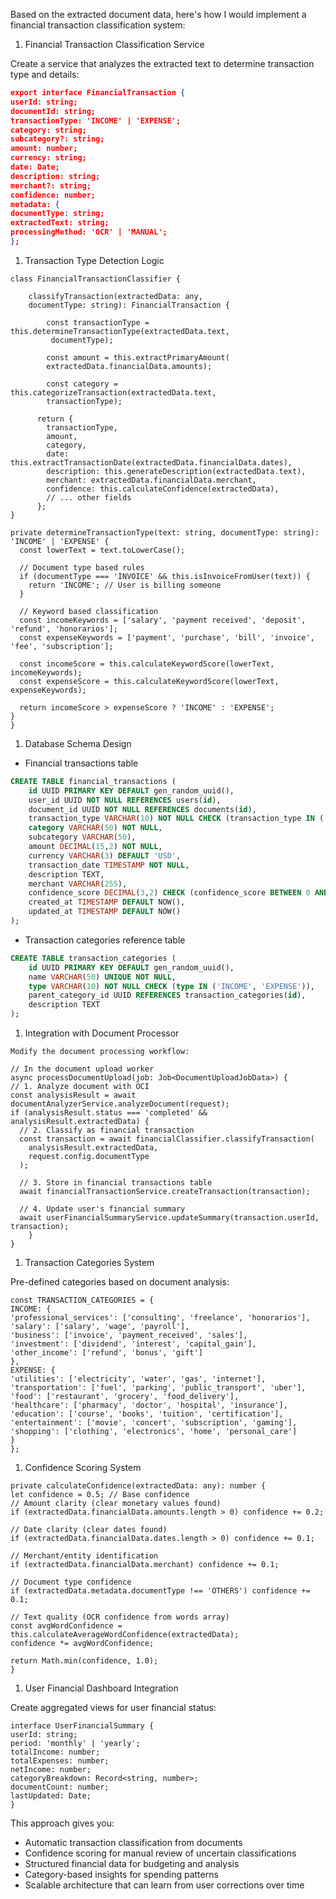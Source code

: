Based on the extracted document data, here's how I would implement a financial transaction
classification system:

1. Financial Transaction Classification Service

Create a service that analyzes the extracted text to determine transaction type and details:

```json
export interface FinancialTransaction {
userId: string;
documentId: string;
transactionType: 'INCOME' | 'EXPENSE';
category: string;
subcategory?: string;
amount: number;
currency: string;
date: Date;
description: string;
merchant?: string;
confidence: number;
metadata: {
documentType: string;
extractedText: string;
processingMethod: 'OCR' | 'MANUAL';
};
```

1. Transaction Type Detection Logic

```tsx
class FinancialTransactionClassifier {
  
	classifyTransaction(extractedData: any,
	documentType: string): FinancialTransaction {
		
		const transactionType = this.determineTransactionType(extractedData.text,
		 documentType);
		
		const amount = this.extractPrimaryAmount(
		extractedData.financialData.amounts);
		
		const category = this.categorizeTransaction(extractedData.text, 
		transactionType);

	  return {
	    transactionType,
	    amount,
	    category,
	    date: this.extractTransactionDate(extractedData.financialData.dates),
	    description: this.generateDescription(extractedData.text),
	    merchant: extractedData.financialData.merchant,
	    confidence: this.calculateConfidence(extractedData),
	    // ... other fields
	  };
}

private determineTransactionType(text: string, documentType: string): 'INCOME' | 'EXPENSE' {
  const lowerText = text.toLowerCase();

  // Document type based rules
  if (documentType === 'INVOICE' && this.isInvoiceFromUser(text)) {
    return 'INCOME'; // User is billing someone
  }

  // Keyword based classification
  const incomeKeywords = ['salary', 'payment received', 'deposit', 'refund', 'honorarios'];
  const expenseKeywords = ['payment', 'purchase', 'bill', 'invoice', 'fee', 'subscription'];

  const incomeScore = this.calculateKeywordScore(lowerText, incomeKeywords);
  const expenseScore = this.calculateKeywordScore(lowerText, expenseKeywords);

  return incomeScore > expenseScore ? 'INCOME' : 'EXPENSE';
}
}
```

1. Database Schema Design

- Financial transactions table

```sql
CREATE TABLE financial_transactions (
	id UUID PRIMARY KEY DEFAULT gen_random_uuid(),
	user_id UUID NOT NULL REFERENCES users(id),
	document_id UUID NOT NULL REFERENCES documents(id),
	transaction_type VARCHAR(10) NOT NULL CHECK (transaction_type IN ('INCOME', 'EXPENSE')),
	category VARCHAR(50) NOT NULL,
	subcategory VARCHAR(50),
	amount DECIMAL(15,2) NOT NULL,
	currency VARCHAR(3) DEFAULT 'USD',
	transaction_date TIMESTAMP NOT NULL,
	description TEXT,
	merchant VARCHAR(255),
	confidence_score DECIMAL(3,2) CHECK (confidence_score BETWEEN 0 AND 1),
	created_at TIMESTAMP DEFAULT NOW(),
	updated_at TIMESTAMP DEFAULT NOW()
);
```

- Transaction categories reference table

```sql
CREATE TABLE transaction_categories (
	id UUID PRIMARY KEY DEFAULT gen_random_uuid(),
	name VARCHAR(50) UNIQUE NOT NULL,
	type VARCHAR(10) NOT NULL CHECK (type IN ('INCOME', 'EXPENSE')),
	parent_category_id UUID REFERENCES transaction_categories(id),
	description TEXT
);
```

1. Integration with Document Processor

```tsx
Modify the document processing workflow:

// In the document upload worker
async processDocumentUpload(job: Job<DocumentUploadJobData>) {
// 1. Analyze document with OCI
const analysisResult = await documentAnalyzerService.analyzeDocument(request);
if (analysisResult.status === 'completed' && analysisResult.extractedData) {
  // 2. Classify as financial transaction
  const transaction = await financialClassifier.classifyTransaction(
    analysisResult.extractedData,
    request.config.documentType
  );

  // 3. Store in financial transactions table
  await financialTransactionService.createTransaction(transaction);

  // 4. Update user's financial summary
  await userFinancialSummaryService.updateSummary(transaction.userId, transaction);
	}
}

```

1. Transaction Categories System

Pre-defined categories based on document analysis:

```tsx
const TRANSACTION_CATEGORIES = {
INCOME: {
'professional_services': ['consulting', 'freelance', 'honorarios'],
'salary': ['salary', 'wage', 'payroll'],
'business': ['invoice', 'payment_received', 'sales'],
'investment': ['dividend', 'interest', 'capital_gain'],
'other_income': ['refund', 'bonus', 'gift']
},
EXPENSE: {
'utilities': ['electricity', 'water', 'gas', 'internet'],
'transportation': ['fuel', 'parking', 'public_transport', 'uber'],
'food': ['restaurant', 'grocery', 'food_delivery'],
'healthcare': ['pharmacy', 'doctor', 'hospital', 'insurance'],
'education': ['course', 'books', 'tuition', 'certification'],
'entertainment': ['movie', 'concert', 'subscription', 'gaming'],
'shopping': ['clothing', 'electronics', 'home', 'personal_care']
}
};
```

1. Confidence Scoring System

```tsx
private calculateConfidence(extractedData: any): number {
let confidence = 0.5; // Base confidence
// Amount clarity (clear monetary values found)
if (extractedData.financialData.amounts.length > 0) confidence += 0.2;

// Date clarity (clear dates found)
if (extractedData.financialData.dates.length > 0) confidence += 0.1;

// Merchant/entity identification
if (extractedData.financialData.merchant) confidence += 0.1;

// Document type confidence
if (extractedData.metadata.documentType !== 'OTHERS') confidence += 0.1;

// Text quality (OCR confidence from words array)
const avgWordConfidence = this.calculateAverageWordConfidence(extractedData);
confidence *= avgWordConfidence;

return Math.min(confidence, 1.0);
}
```

1. User Financial Dashboard Integration

Create aggregated views for user financial status:

```tsx
interface UserFinancialSummary {
userId: string;
period: 'monthly' | 'yearly';
totalIncome: number;
totalExpenses: number;
netIncome: number;
categoryBreakdown: Record<string, number>;
documentCount: number;
lastUpdated: Date;
}
```

This approach gives you:

- Automatic transaction classification from documents
- Confidence scoring for manual review of uncertain classifications
- Structured financial data for budgeting and analysis
- Category-based insights for spending patterns
- Scalable architecture that can learn from user corrections over time